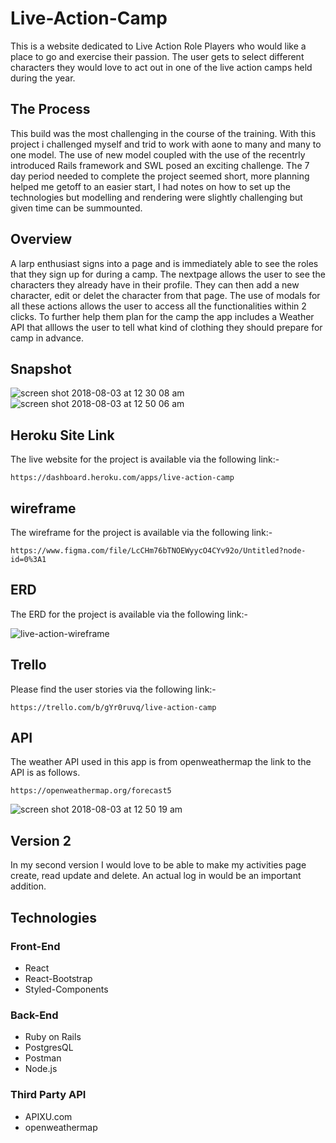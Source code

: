 # Live-Action-Camp
This is a website dedicated to Live Action Role Players who would like a place to go and exercise their passion. The user gets to select different characters they would love to act out in one of the live action camps held during the year.

## The Process
This build was the most challenging in the course of the training. With this project i challenged myself and trid to work with aone to many and many to one model. The use of new model coupled with the use of the recentrly introduced Rails framework and SWL posed an exciting challenge. The 7 day period needed to complete the project seemed short, more planning helped me getoff to an easier start, I had notes on how to set up the  technologies but modelling and rendering were slightly challenging but given time can be summounted.

## Overview
A larp enthusiast signs into a page and is immediately able to see the roles that they sign up for during a camp. The nextpage allows the user to see the characters they already have in their profile. They can then add a new character, edit or delet the character from that page. The use of modals for all these actions allows the user to access all the functionalities within 2 clicks. To further help them plan for the camp the app includes a Weather API that alllows the user to tell what kind of clothing they should prepare for camp in advance.

## Snapshot
![screen shot 2018-08-03 at 12 30 08 am](https://user-images.githubusercontent.com/35582310/43624337-b0b04812-96b4-11e8-934d-ff6ca3b1b15d.png)
![screen shot 2018-08-03 at 12 50 06 am](https://user-images.githubusercontent.com/35582310/43624781-7a2830ea-96b7-11e8-9cb0-c2464289faff.png)

## Heroku Site Link
The live website for the project is available via the following link:-
```
https://dashboard.heroku.com/apps/live-action-camp
```
## wireframe
The wireframe for the project is available via the following link:-
```
https://www.figma.com/file/LcCHm76bTNOEWyycO4CYv92o/Untitled?node-id=0%3A1
```
## ERD
The ERD for the project is available via the following link:-

![live-action-wireframe](https://user-images.githubusercontent.com/35582310/43296335-c1c14332-9118-11e8-9814-30d943a875e7.jpg)



## Trello

Please find the user stories via the following link:-
```
https://trello.com/b/gYr0ruvq/live-action-camp
```
## API

The weather API used in this app is from openweathermap the link to  the API is as follows.
```
https://openweathermap.org/forecast5
```
![screen shot 2018-08-03 at 12 50 19 am](https://user-images.githubusercontent.com/35582310/43624770-64e0f262-96b7-11e8-9b96-d05a08e906a7.png)

## Version 2
In my second version I would love to be able to make my activities page create, read update and delete. An actual log in would be an important addition. 

## Technologies
### Front-End
* React
* React-Bootstrap
* Styled-Components
### Back-End
* Ruby on Rails
* PostgresQL
* Postman 
* Node.js
### Third Party API
* APIXU.com
* openweathermap




